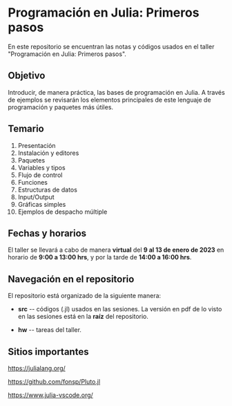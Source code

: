 # Programación en Julia:  Primeros pasos

En este repositorio se encuentran las notas y códigos usados en el taller "Programación en Julia:  Primeros pasos".

## Objetivo
Introducir, de manera práctica, las bases de programación en
Julia.  A través de ejemplos se revisarán los elementos principales de
este lenguaje de programación y paquetes más útiles.

## Temario
1.  Presentación
2.  Instalación y editores
3.  Paquetes
4.  Variables y tipos 
5.  Flujo de control
6.  Funciones
7.  Estructuras de datos
8.  Input/Output
9.  Gráficas simples
10. Ejemplos de despacho múltiple

## Fechas y horarios
El taller se llevará a cabo de manera **virtual** del **9 al 13 de enero de 2023** en horario de **9:00 a 13:00 hrs**, y por la tarde de **14:00 a 16:00 hrs**.

## Navegación en el repositorio
El repositorio está organizado de la siguiente manera:

- **src** -- códigos (.jl) usados en las sesiones.  La versión en pdf de lo visto en las sesiones está en la **raíz** del repositorio.

- **hw** -- tareas del taller.

## Sitios importantes
https://julialang.org/

https://github.com/fonsp/Pluto.jl

https://www.julia-vscode.org/
